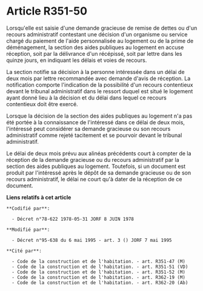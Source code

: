 # Article R351-50

Lorsqu'elle est saisie d'une demande gracieuse de remise de dettes ou d'un recours administratif contestant une décision d'un
organisme ou service chargé du paiement de l'aide personnalisée au logement ou de la prime de déménagement, la section des
aides publiques au logement en accuse réception, soit par la délivrance d'un récépissé, soit par lettre dans les quinze
jours, en indiquant les délais et voies de recours.

La section notifie sa décision à la personne intéressée dans un délai de deux mois par lettre recommandée avec demande d'avis
de réception. La notification comporte l'indication de la possibilité d'un recours contentieux devant le tribunal
administratif dans le ressort duquel est situé le logement ayant donné lieu à la décision et du délai dans lequel ce recours
contentieux doit être exercé.

Lorsque la décision de la section des aides publiques au logement n'a pas été portée à la connaissance de l'intéressé dans ce
délai de deux mois, l'intéressé peut considérer sa demande gracieuse ou son recours administratif comme rejeté tacitement et
se pourvoir devant le tribunal administratif.

Le délai de deux mois prévu aux alinéas précédents court à compter de la réception de la demande gracieuse ou du recours
administratif par la section des aides publiques au logement. Toutefois, si un document est produit par l'intéressé après le
dépôt de sa demande gracieuse ou de son recours administratif, le délai ne court qu'à dater de la réception de ce document.

**Liens relatifs à cet article**

	**Codifié par**:

	  - Décret n°78-622 1978-05-31 JORF 8 JUIN 1978

	**Modifié par**:

	  - Décret n°95-638 du 6 mai 1995 - art. 3 () JORF 7 mai 1995

	**Cité par**:

	  - Code de la construction et de l'habitation. - art. R351-47 (M)
	  - Code de la construction et de l'habitation. - art. R351-51 (VD)
	  - Code de la construction et de l'habitation. - art. R351-52 (M)
	  - Code de la construction et de l'habitation. - art. R362-19 (M)
	  - Code de la construction et de l'habitation. - art. R362-20 (Ab)
